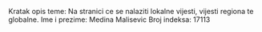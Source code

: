 Kratak opis teme:
	Na stranici ce se nalaziti lokalne vijesti, vijesti regiona te globalne.
Ime i prezime:
	Medina Malisevic
Broj indeksa:
	17113